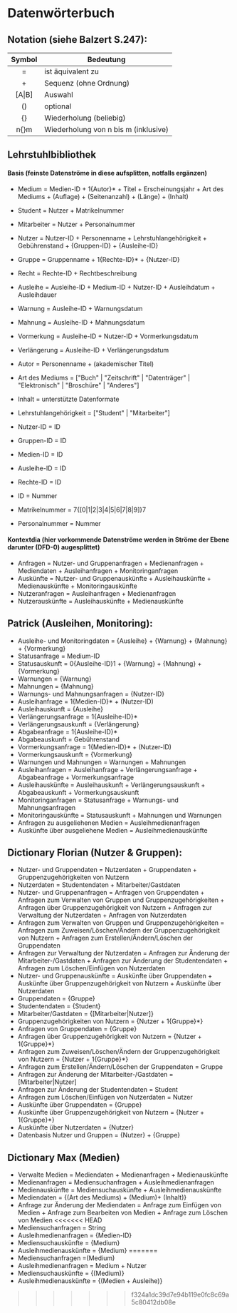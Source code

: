 # Datenwörterbuch
## Notation (siehe Balzert S.247):
| Symbol        | Bedeutung     |
| :-----------: |---------------|
| = | ist äquivalent zu |
| + | Sequenz (ohne Ordnung) |
| [A\|B] | Auswahl |
| () | optional |
| {} | Wiederholung (beliebig) |
| n{}m | Wiederholung von n bis m (inklusive) |

## Lehrstuhlbibliothek

#### Basis (feinste Datenströme in diese aufsplitten, notfalls ergänzen)
- Medium = Medien-ID + 1{Autor}* + Titel + Erscheinungsjahr + Art des Mediums + (Auflage) + (Seitenanzahl) + (Länge) + (Inhalt)  
- Student = Nutzer + Matrikelnummer
- Mitarbeiter = Nutzer + Personalnummer
- Nutzer = Nutzer-ID + Personenname + Lehrstuhlangehörigkeit + Gebührenstand + {Gruppen-ID} + {Ausleihe-ID}  
- Gruppe = Gruppenname + 1{Rechte-ID}* + {Nutzer-ID}  
- Recht = Rechte-ID + Rechtbeschreibung  
- Ausleihe = Ausleihe-ID + Medium-ID + Nutzer-ID + Ausleihdatum + Ausleihdauer  
- Warnung = Ausleihe-ID + Warnungsdatum  
- Mahnung = Ausleihe-ID + Mahnungsdatum  
- Vormerkung = Ausleihe-ID + Nutzer-ID + Vormerkungsdatum  
- Verlängerung = Ausleihe-ID + Verlängerungsdatum

- Autor = Personenname + (akademischer Titel)  
- Art des Mediums = ["Buch" | "Zeitschrift" | "Datenträger" | "Elektronisch" | "Broschüre" | "Anderes"]  
- Inhalt = unterstützte Datenformate  
- Lehrstuhlangehörigkeit = ["Student" | "Mitarbeiter"]  
- Nutzer-ID = ID  
- Gruppen-ID = ID  
- Medien-ID = ID  
- Ausleihe-ID = ID    
- Rechte-ID = ID  
- ID = Nummer  
- Matrikelnummer = 7{[0|1|2|3|4|5|6|7|8|9]}7
- Personalnummer = Nummer

#### Kontextdia (hier vorkommende Datenströme werden in Ströme der Ebene darunter (DFD-0) augesplittet)
- Anfragen = Nutzer- und Gruppenanfragen + Medienanfragen + Mediendaten + Ausleihanfragen + Monitoringanfragen    
- Auskünfte = Nutzer- und Gruppenauskünfte + Ausleihauskünfte + Medienauskünfte + Monitoringauskünfte    
- Nutzeranfragen = Ausleihanfragen + Medienanfragen   
- Nutzerauskünfte = Ausleihauskünfte + Medienauskünfte  

## Patrick (Ausleihen, Monitoring):
- Ausleihe- und Monitoringdaten = {Ausleihe} + {Warnung} + {Mahnung} + {Vormerkung}    
- Statusanfrage = Medium-ID  
- Statusauskunft = 0{Ausleihe-ID}1 + {Warnung} + {Mahnung} + {Vormerkung}  
- Warnungen = {Warnung}  
- Mahnungen = {Mahnung}  
- Warnungs- und Mahnungsanfragen = {Nutzer-ID}  
- Ausleihanfrage = 1{Medien-ID}* + (Nutzer-ID)  
- Ausleihauskunft = {Ausleihe}  
- Verlängerungsanfrage = 1{Ausleihe-ID}*   
- Verlängerungsauskunft = {Verlängerung}  
- Abgabeanfrage = 1{Ausleihe-ID}*  
- Abgabeauskunft = Gebührenstand  
- Vormerkungsanfrage = 1{Medien-ID}* + (Nutzer-ID)  
- Vormerkungsauskunft = {Vormerkung}  
- Warnungen und Mahnungen = Warnungen + Mahnungen  
- Ausleihanfragen = Ausleihanfrage + Verlängerungsanfrage + Abgabeanfrage + Vormerkungsanfrage  
- Ausleihauskünfte = Ausleihauskunft + Verlängerungsauskunft + Abgabeauskunft + Vormerkungsauskunft  
- Monitoringanfragen = Statusanfrage + Warnungs- und Mahnungsanfragen
- Monitoringauskünfte = Statusauskunft + Mahnungen und Warnungen
- Anfragen zu ausgeliehenen Medien = Ausleihmedienanfragen
- Auskünfte über ausgeliehene Medien = Ausleihmedienauskünfte

## Dictionary Florian (Nutzer & Gruppen):
- Nutzer- und Gruppendaten = Nutzerdaten + Gruppendaten + Gruppenzugehörigkeiten von Nutzern
- Nutzerdaten = Studentendaten + Mitarbeiter/Gastdaten
- Nutzer- und Gruppenanfragen = Anfragen von Gruppendaten + Anfragen zum Verwalten von Gruppen
 und Gruppenzugehörigkeiten + Anfragen über Gruppenzugehörigkeit von Nutzern + Anfragen zur Verwaltung der Nutzerdaten + Anfragen von Nutzerdaten
- Anfragen zum Verwalten von Gruppen und Gruppenzugehörigkeiten = Anfragen zum Zuweisen/Löschen/Ändern der Gruppenzugehörigkeit von Nutzern + Anfragen zum Erstellen/Ändern/Löschen der Gruppendaten
- Anfragen zur Verwaltung der Nutzerdaten = Anfragen zur Änderung der Mitarbeiter-/Gastdaten + Anfragen zur Änderung der Studentendaten + Anfragen zum Löschen/Einfügen von Nutzerdaten
- Nutzer- und Gruppenauskünfte = Auskünfte über Gruppendaten + Auskünfte über Gruppenzugehörigkeit von Nutzern + Auskünfte über Nutzerdaten
- Gruppendaten = {Gruppe}
- Studentendaten = {Student}
- Mitarbeiter/Gastdaten = {[Mitarbeiter|Nutzer]}
- Gruppenzugehörigkeiten von Nutzern = {Nutzer + 1{Gruppe}\*}
- Anfragen von Gruppendaten = {Gruppe}
- Anfragen über Gruppenzugehörigkeit von Nutzern = {Nutzer + 1{Gruppe}\*}
- Anfragen zum Zuweisen/Löschen/Ändern der Gruppenzugehörigkeit von Nutzern = {Nutzer + 1{Gruppe}\*}
- Anfragen zum Erstellen/Ändern/Löschen der Gruppendaten = Gruppe
- Anfragen zur Änderung der Mitarbeiter-/Gastdaten = [Mitarbeiter|Nutzer]
- Anfragen zur Änderung der Studentendaten = Student
- Anfragen zum Löschen/Einfügen von Nutzerdaten = Nutzer
- Auskünfte über Gruppendaten = {Gruppe}
- Auskünfte über Gruppenzugehörigkeit von Nutzern = {Nutzer + 1{Gruppe}\*}
- Auskünfte über Nutzerdaten = {Nutzer}
- Datenbasis Nutzer und Gruppen = {Nutzer} + {Gruppe}

## Dictionary Max	(Medien)

- Verwalte Medien = Mediendaten + Medienanfragen + Medienauskünfte
- Medienanfragen = Mediensuchanfragen + Ausleihmedienanfragen
- Medienauskünfte = Mediensuchauskünfte + Ausleihmedienauskünfte
- Mediendaten = {(Art des Mediums) + (Medium)+ (Inhalt)}
- Anfrage zur Änderung der Mediendaten = Anfrage zum Einfügen von Medien + Anfrage zum Bearbeiten von Medien + Anfrage zum Löschen von Medien
<<<<<<< HEAD
- Mediensuchanfragen = String
- Ausleihmedienanfragen = {Medien-ID}
- Mediensuchauskünfte = {Medium}  
- Ausleihmedienauskünfte = {Medium}
=======
- Mediensuchanfragen =(Medium)
- Ausleihmedienanfragen = Medium + Nutzer
- Mediensuchauskünfte = {(Medium)}
- Ausleihmedienauskünfte = {(Medien + Ausleihe)} 
>>>>>>> f324a1dc39d7e94b119e0fc8c69a5c80412db08e

